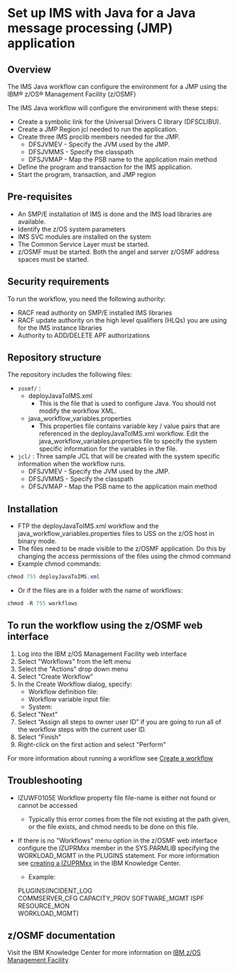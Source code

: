 # Set up IMS with Java for a Java message processing (JMP) application

## Overview

The IMS Java workflow can configure the environment for a JMP using the IBM® z/OS® Management Facility (z/OSMF) 

The IMS Java workflow will configure the environment with these steps:
* Create a symbolic link for the Universal Drivers C library (DFSCLIBU).
* Create a JMP Region jcl needed to run the application.
* Create three IMS proclib members needed for the JMP.
    * DFSJVMEV - Specify the JVM used by the JMP.
    * DFSJVMMS - Specify the classpath 
    * DFSJVMAP - Map the PSB name to the application main method
* Define the program and transaction for the IMS application.
* Start the program, transaction, and JMP region

## Pre-requisites
* An SMP/E installation of IMS is done and the IMS load libraries are available.
* Identify the z/OS system parameters
* IMS SVC modules are installed on the system
* The Common Service Layer must be started.
* z/OSMF must be started. Both the angel and server z/OSMF address spaces must be started. 

## Security requirements  
To run the workflow, you need the following authority:
* RACF read authority on SMP/E installed IMS libraries
* RACF update authority on the high level qualifiers (HLQs) you are using for the IMS instance libraries
* Authority to ADD/DELETE APF authorizations

## Repository structure  
The repository includes the following files:
* `zosmf/` : 
    * deployJavaToIMS.xml
      * This is the file that is used to configure Java.  You should not modify the workflow XML.
    * java_workflow_variables.properties
      * This properties file contains variable key / value pairs that are referenced in the deployJavaToIMS.xml workflow. Edit the java_workflow_variables.properties file to specify the system specific information for the variables in the file. 
* `jcl/` :  Three sample JCL that will be created with the system specific information when the workflow runs.
    * DFSJVMEV - Specify the JVM used by the JMP.
    * DFSJVMMS - Specify the classpath 
    * DFSJVMAP - Map the PSB name to the application main method

## Installation  
* FTP the deployJavaToIMS.xml workflow and the java_workflow_variables.properties files to USS on the z/OS host in binary mode.
* The files need to be made visible to the z/OSMF application.  Do this by changing the access permissions of the files using the chmod command
* Example chmod commands: 
```Java
chmod 755 deployJavaToIMS.xml
```
* Or if the files are in a folder with the name of workflows:
```Java 
chmod -R 755 workflows
```

## To run the workflow using the z/OSMF web interface
1. Log into the IBM z/OS Management Facility web interface
1. Select "Workflows" from the left menu
1. Select the "Actions" drop down menu
1. Select "Create Workflow"
1. In the Create Workflow dialog, specify:
    *	Workflow definition file: 
    *	Workflow variable input file:
    *	System:
1. Select "Next"
1. Select “Assign all steps to owner user ID” if you are going to run all of the workflow steps with the current user ID.
1. Select "Finish"
1. Right-click on the first action and select "Perform"

For more information about running a workflow see [Create a workflow](https://www.ibm.com/support/knowledgecenter/en/SSLTBW_2.3.0/com.ibm.zosmfworkflows.help.doc/izuWFhpCreateWorkflowDialog.html)

## Troubleshooting
* IZUWF0105E   Workflow property file file-name is either not found or cannot be accessed
  * Typically this error comes from the file not existing at the path given, or the file exists, and chmod needs to be done on this file.
* If there is no "Workflows" menu option in the z/OSMF web interface configure the IZUPRMxx member in the SYS.PARMLIB specifying the WORKLOAD_MGMT in the PLUGINS statement. For more information see [creating a IZUPRMxx](https://www.ibm.com/support/knowledgecenter/en/SSLTBW_2.2.0/com.ibm.zos.v2r2.izua300/izuconfig_IZUPRMxx.htm) in the IBM Knowledge Center.
  * Example: 
  
  PLUGINS(INCIDENT_LOG  
        COMMSERVER_CFG
        CAPACITY_PROV 
        SOFTWARE_MGMT 
        ISPF          
        RESOURCE_MON  
        WORKLOAD_MGMT)

## z/OSMF documentation

Visit the IBM Knowledge Center for more information on [IBM z/OS Management Facility](https://www.ibm.com/support/knowledgecenter/search/IBM%20z%2FOS%20Management%20Facility?scope=SSLTBW_2.2.0)
